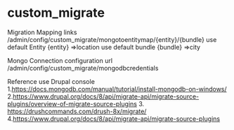 # custom_migrate

Migration Mapping links
/admin/config/custom_migrate/mongotoentitymap/{entity}/{bundle}
use default Entity {entity} =>location
use default bundle {bundle} =>city


Mongo Connection configuration url
/admin/config/custom_migrate/mongodbcredentials



Reference use
Drupal console
1.https://docs.mongodb.com/manual/tutorial/install-mongodb-on-windows/
2.https://www.drupal.org/docs/8/api/migrate-api/migrate-source-plugins/overview-of-migrate-source-plugins
3. https://drushcommands.com/drush-8x/migrate/
4.https://www.drupal.org/docs/8/api/migrate-api/migrate-source-plugins